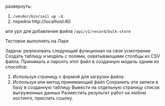 развернуть:

1. `/vendor/bin/sail up -d`
2. перейти http://localhost:80

апи урл для добавления файла `/api/v1/record/bulk-store`

Тестовое выполнять на Ларе

Задача: реализовать следующий функционал на свое усмотрение
Создать таблицу и модель с полями, охватывающими столбцы из CSV файла.
Принимать и парсить этот файл в созданную модель одним из способов:

1. Используя страницу с формой для загрузки файла
2. Используя апи метод принимающий файл
   Сохранить эти записи в базу в созданную таблицу
   Вывести на отдельную страницу список выгруженных данных
   Разместить результат работ на любом хостинге, прислать ссылку.
